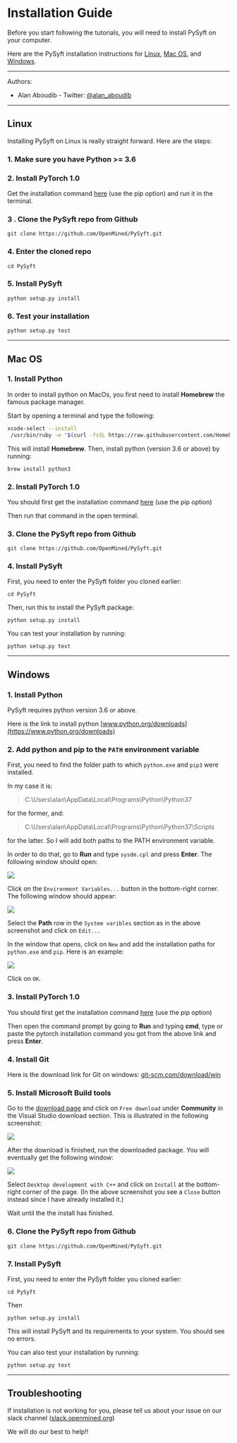 # Installation Guide

Before you start following the tutorials, you will need to install PySyft on your computer.

Here are the PySyft installation instructions for [Linux](#linux), [Mac OS](#mac-os), and [Windows](#windows).

--------------------------------------------------------------------------------

Authors:

- Alan Aboudib - Twitter: [@alan_aboudib](https://twitter.com/alan_aboudib)

--------------------------------------------------------------------------------

## Linux

Installing PySyft on Linux is really straight forward. Here are the steps:

### 1\. Make sure you have Python >= 3.6

### 2\. Install PyTorch 1.0

Get the installation command [here](https://pytorch.org/get-started/locally/) (use the pip option) and run it in the terminal.

### 3 . Clone the PySyft repo from Github

`git clone https://github.com/OpenMined/PySyft.git`

### 4\. Enter the cloned repo

`cd PySyft`

### 5\. Install PySyft

`python setup.py install`

### 6\. Test your installation

`python setup.py test`

--------------------------------------------------------------------------------

## Mac OS

### 1\. Install Python

In order to install python on MacOs, you first need to install **Homebrew** the famous package manager.

Start by opening a terminal and type the following:

```bash
xcode-select --install
 /usr/bin/ruby -e "$(curl -fsSL https://raw.githubusercontent.com/Homebrew/install/master/install)"
```

This will install **Homebrew**. Then, install python (version 3.6 or above) by running:

`brew install python3`

### 2\. Install PyTorch 1.0

You should first get the installation command [here](https://pytorch.org/get-started/locally/) (use the pip option)

Then run that command in the open terminal.

### 3\. Clone the PySyft repo from Github

`git clone https://github.com/OpenMined/PySyft.git`

### 4\. Install PySyft

First, you need to enter the PySyft folder you cloned earlier:

`cd PySyft`

Then, run this to install the PySyft package:

`python setup.py install`

You can test your installation by running:

`python setup.py test`

--------------------------------------------------------------------------------

## Windows

### 1\. Install Python

PySyft requires python version 3.6 or above.

Here is the link to install python [www.python.org/downloads](https://www.python.org/downloads)

### 2\. Add **python** and **pip** to the `PATH` environment variable

First, you need to find the folder path to which `python.exe` and `pip3` were installed.

In my case it is:

> C:\Users\alan\AppData\Local\Programs\Python\Python37

for the former, and:

> C:\Users\alan\AppData\Local\Programs\Python\Python37\Scripts

for the latter. So I will add both paths to the PATH environment variable.

In order to do that, go to **Run** and type `sysdm.cpl` and press **Enter**. The following window should open:

![](./images/sysdmcpl.png)

Click on the `Environment Variables...` button in the bottom-right corner. The following window should appear:

![](./images/sysdmcpl2.png)

Select the **Path** row in the `System varibles` section as in the above screenshot and click on `Edit...`

In the window that opens, click on `New` and add the installation paths for `python.exe` and `pip`. Here is an example:

![](./images/sysdmcpl3.png)

Click on `OK`.

### 3\. Install PyTorch 1.0

You should first get the installation command [here](https://pytorch.org/get-started/locally/) (use the pip option)

Then open the command prompt by going to **Run** and typing **cmd**, type or paste the pytorch installation command you got from the above link and press **Enter**.

### 4\. Install Git

Here is the download link for Git on windows: [git-scm.com/download/win](https://git-scm.com/download/win)

### 5\. Install Microsoft Build tools

Go to the [download page](https://visualstudio.microsoft.com/downloads/#build-tools-for-visual-studio-2017) and click on `Free download` under **Community** in the Visual Studio download section. This is illustrated in the following screenshot:

![](./images/visual_sudio_download.png)

After the download is finished, run the downloaded package. You will eventually get the following window:

![](./images/microsoft_build_tools_choice.png)

Select `Desktop development with C++` and click on `Install` at the bottom-right corner of the page. (In the above screenshot you see a `Close` button instead since I have already installed it.)

Wait until the the install has finished.

### 6\. Clone the PySyft repo from Github

`git clone https://github.com/OpenMined/PySyft.git`

### 7\. Install PySyft

First, you need to enter the PySyft folder you cloned earlier:

`cd PySyft`

Then

`python setup.py install`

This will install PySyft and its requirements to your system. You should see no errors.

You can also test your installation by running:

`python setup.py test`

--------------------------------------------------------------------------------

## Troubleshooting

If installation is not working for you, please tell us about your issue on our slack channel ([slack.openmined.org](https://slack.openmined.org))

We will do our best to help!!

